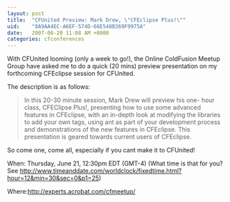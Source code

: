 ```yaml
---
layout: post
title:  "CFUnited Preview: Mark Drew, \"CFEclipse Plus!\""
uid:	"8A9AA4EC-A6EF-574D-66E548B369F9975A"
date:   2007-06-20 11:08 AM +0000
categories: cfconferences
---
```

With CFUnited looming (only a week to go!), the Online ColdFusion Meetup Group have asked me to do a quick (20 mins) preview presentation on my forthcoming CFEclipse session for CFUnited.

The description is as follows:

<blockquote>
In this 20-30 minute session, Mark Drew will preview his one-
hour class, CFEClipse Plus!, presenting how to use some
advanced features in CFEclipse, with an in-depth look at
modifying the libraries to add your own tags, using ant as part
of your development process and demonstrations of the new
features in CFEclipse. This presentation is geared towards
current users of CFEclipse.

</blockquote>

So come one, come all, especially if you cant make it to CFUnited!

When:
Thursday, June 21, 12:30pm EDT (GMT-4) (What time is that
for you? See <a href="http://www.timeanddate.com/worldclock/fixedtime.html?hour=12&min=30&sec=0&p1=25">http://www.timeanddate.com/worldclock/fixedtime.html?hour=12&min=30&sec=0&p1=25</a>)



Where:<a href="http://experts.acrobat.com/cfmeetup/">http://experts.acrobat.com/cfmeetup/</a>